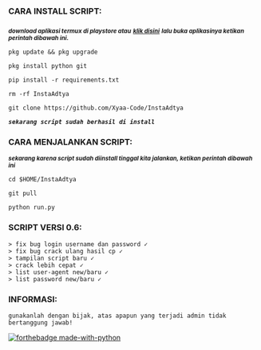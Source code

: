 <h3 align="left">CARA INSTALL SCRIPT:</h3>

<sub>***download aplikasi termux di playstore atau***</sub> <sub>***<a href="https://f-droid.org/en/packages/com.termux/">klik disini</a>***</sub> <sub>***lalu buka aplikasinya ketikan perintah dibawah ini.***</sub>


```pkg update && pkg upgrade```

```pkg install python git```

```pip install -r requirements.txt```

```rm -rf InstaAdtya```

```git clone https://github.com/Xyaa-Code/InstaAdtya```

***```sekarang script sudah berhasil di install```***

<h3 align="left">CARA MENJALANKAN SCRIPT:</h3>

<sub>***sekarang karena script sudah diinstall tinggal kita jalankan, ketikan perintah dibawah ini***</sub>

```cd $HOME/InstaAdtya```      

```git pull```

```python run.py```

<sub><h3 align="left">SCRIPT VERSI 0.6:</h3></sub>

    > fix bug login username dan password ✓
    > fix bug crack ulang hasil cp ✓
    > tampilan script baru ✓
    > crack lebih cepat ✓
    > list user-agent new/baru ✓
    > list password new/baru ✓

<h3 align="left">INFORMASI:</h3>

```gunakanlah dengan bijak, atas apapun yang terjadi admin tidak bertanggung jawab!```


[![forthebadge made-with-python](http://ForTheBadge.com/images/badges/made-with-python.svg)](https://www.python.org/)

